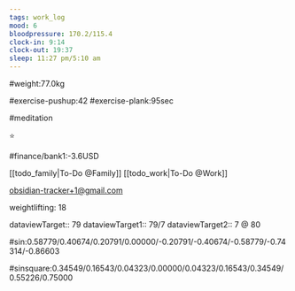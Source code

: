 ```yaml
---
tags: work_log
mood: 6
bloodpressure: 170.2/115.4
clock-in: 9:14
clock-out: 19:37
sleep: 11:27 pm/5:10 am
---
```


#weight:77.0kg

#exercise-pushup:42
#exercise-plank:95sec

#meditation

⭐

#finance/bank1:-3.6USD

[[todo_family|To-Do @Family]]
[[todo_work|To-Do @Work]]

obsidian-tracker+1@gmail.com

weightlifting: 18

dataviewTarget:: 79
dataviewTarget1:: 79/7
dataviewTarget2:: 7 @ 80

#sin:0.58779/0.40674/0.20791/0.00000/-0.20791/-0.40674/-0.58779/-0.74314/-0.86603

#sinsquare:0.34549/0.16543/0.04323/0.00000/0.04323/0.16543/0.34549/0.55226/0.75000

